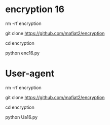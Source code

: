 # encryption 16

rm -rf encryption

git clone https://github.com/mafiat2/encryption

cd encryption

python enc16.py

# User-agent 

rm -rf encryption

git clone https://github.com/mafiat2/encryption

cd encryption

python Ua16.py
